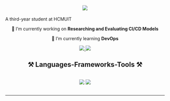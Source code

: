<h1 align="center">
    <img src="https://readme-typing-svg.herokuapp.com/?font=Righteous&size=35&center=true&vCenter=true&width=500&height=70&duration=4000&lines=Hi+There!+👋;+I'm+Hoàng+Trí+Tường!;" />
</h1
  
<h3 align="center">A third-year student at HCMUIT</h3>

<br/>

<div align="center">
 
 🔭 I’m currently working on **Researching and Evaluating CI/CD Models**
 
 🌱 I’m currently learning **DevOps**

 </div>
 
<div align="center"> 
  <a href="mailto:trituongdesu@gmail.com">
    <img src="https://img.shields.io/badge/Gmail-333333?style=for-the-badge&logo=gmail&logoColor=red" />
  </a>
  <a href="www.linkedin.com/in/trituong" target="_blank">
    <img src="https://img.shields.io/badge/LinkedIn-0077B5?style=for-the-badge&logo=linkedin&logoColor=white" target="_blank" />
  </a>
</div>

<h2 align="center">⚒️ Languages-Frameworks-Tools ⚒️</h2>
<br/>
<div align="center">
    <img src="https://skillicons.dev/icons?i=docker,kubernetes,html,css,vscode,github,git" />
    <img src="https://skillicons.dev/icons?i=python,javascript,c,cpp,aws,azure" /><br>
</div>

<br/>
<hr/>


